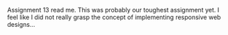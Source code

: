 Assignment 13 read me. This was probably our toughest assignment yet. I feel like I did not really grasp the concept of implementing responsive web designs...